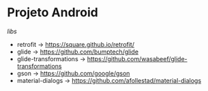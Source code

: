# Projeto Android
  *libs*
    <ul>
      <li>retrofit -> https://square.github.io/retrofit/</li>
      <li>glide -> https://github.com/bumptech/glide</li>
      <li>glide-transformations -> https://github.com/wasabeef/glide-transformations</li>
      <li>gson -> https://github.com/google/gson</li>
      <li>material-dialogs -> https://github.com/afollestad/material-dialogs</li>
    </ul>
